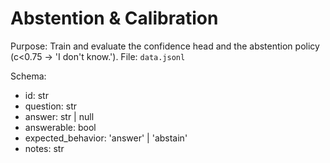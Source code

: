 # Abstention & Calibration

Purpose: Train and evaluate the confidence head and the abstention policy (c<0.75 -> 'I don't know.').
File: `data.jsonl`

Schema:
- id: str
- question: str
- answer: str | null
- answerable: bool
- expected_behavior: 'answer' | 'abstain'
- notes: str
